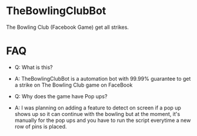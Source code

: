 # TheBowlingClubBot
The Bowling Club (Facebook Game) get all strikes.


# FAQ

- Q: What is this?
- A: TheBowlingClubBot is a automation bot with 99.99% guarantee to get a strike on The Bowling Club game on FaceBook

- Q: Why does the game have Pop ups?
- A: I was planning on adding a feature to detect on screen if a pop up shows up so it can continue with the bowling but at the moment, it's manually for the pop ups and you have to run the script everytime a new row of pins is placed.
